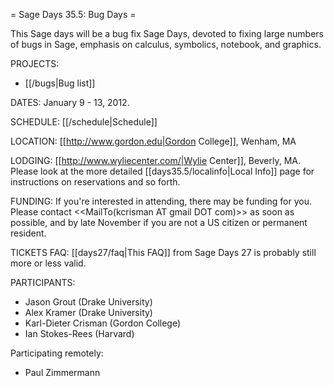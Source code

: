 = Sage Days 35.5: Bug Days =

This Sage days will be a bug fix Sage Days, devoted to fixing large numbers of bugs in Sage, emphasis on calculus, symbolics, notebook, and graphics.

PROJECTS:

  * [[/bugs|Bug list]]


DATES: January 9 - 13, 2012.  

SCHEDULE: [[/schedule|Schedule]] 

LOCATION: [[http://www.gordon.edu|Gordon College]], Wenham, MA

LODGING: [[http://www.wyliecenter.com/|Wylie Center]], Beverly, MA.  Please look at the more detailed [[days35.5/localinfo|Local Info]] page for instructions on reservations and so forth.

FUNDING: If you're interested in attending, there may be funding for you.  Please contact <<MailTo(kcrisman AT gmail DOT com)>> as soon as possible, and by late November if you are not a US citizen or permanent resident.

TICKETS FAQ: [[days27/faq|This FAQ]] from Sage Days 27 is probably still more or less valid.

PARTICIPANTS:
 
 * Jason Grout (Drake University)
 * Alex Kramer (Drake University)
 * Karl-Dieter Crisman (Gordon College)
 * Ian Stokes-Rees (Harvard)

Participating remotely:

 * Paul Zimmermann
